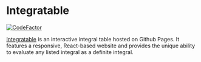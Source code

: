 <h1>Integratable</h1>

[![CodeFactor](https://www.codefactor.io/repository/github/jkguiang/integratable/badge)](https://www.codefactor.io/repository/github/jkguiang/integratable)

[Integratable](https://www.integratable.info/#/) is an interactive integral table hosted on Github Pages. It features a responsive, React-based website and provides the unique ability to evaluate any listed integral as a definite integral.

